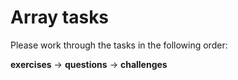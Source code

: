 # Array tasks 

Please work through the tasks in the following order:

**exercises** -> **questions** -> **challenges**
